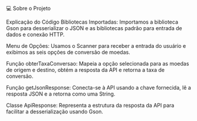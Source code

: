 💻 Sobre o Projeto

Explicação do Código
Bibliotecas Importadas: Importamos a biblioteca Gson para desserializar o JSON e as bibliotecas padrão para entrada de dados e conexão HTTP.

Menu de Opções: Usamos o Scanner para receber a entrada do usuário e exibimos as seis opções de conversão de moedas.

Função obterTaxaConversao: Mapeia a opção selecionada para as moedas de origem e destino, obtém a resposta da API e retorna a taxa de conversão.

Função getJsonResponse: Conecta-se à API usando a chave fornecida, lê a resposta JSON e a retorna como uma String.

Classe ApiResponse: Representa a estrutura da resposta da API para facilitar a desserialização usando Gson.
